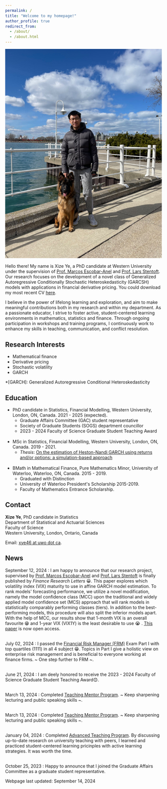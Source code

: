 ```yaml
---
permalink: /
title: "Welcome to my homepage!"
author_profile: true
redirect_from: 
  - /about/
  - /about.html
---
```


<img src="/images/personal_pic.jpg" alt="Image" width="600"/>

Hello there! My name is Xize Ye, a PhD candidate at Western University under the supervision of [Prof. Marcos Escobar-Anel](https://www.uwo.ca/stats/people/bios/marcos-escobar-anel.html) and [Prof. Lars Stentoft](https://economics.uwo.ca/people/faculty/stentoft.html). Our research focuses on the development of a novel class of Generalized Autoregressive Conditionally Stochastic Heteroskedasticity (GARCSH) models with applications in financial derivative pricing. You could download my most recent CV [here](https://xizeye.github.io/files/cv.pdf).

I believe in the power of lifelong learning and exploration, and aim to make meaningful contributions both in my research and within my department. As a passionate educator, I strive to foster active, student-centered learning environments in mathematics, statistics and finance. Through ongoing participation in workshops and training programs, I continuously work to enhance my skills in teaching, communication, and conflict resolution.

Research Interests
------
* Mathematical finance
* Derivative pricing
* Stochastic volatility
* GARCH

*[GARCH]: Generalized Autoregressive Conditional Heteroskedasticity


Education
------
 * PhD candidate in Statistics, Financial Modelling, Western University, London, ON, Canada. 2021 - 2025 (expected).
	 * Graduate Affairs Committee (GAC) student representative
	 * Society of Graduate Students (SOGS) department councillor
	 * 2023 - 2024 Faculty of Science Graduate Student Teaching Award<br/><br/>
 * MSc in Statistics, Financial Modelling,  Western University, London, ON, Canada. 2019 - 2021.
	 * *Thesis*: [On the estimation of Heston-Nandi GARCH using returns and/or options: a simulation-based approach](https://ir.lib.uwo.ca/cgi/viewcontent.cgi?article=10524&context=etd)<br/><br/>
 * BMath in Mathematical Finance, Pure Mathematics Minor, University of Waterloo, Waterloo, ON, Canada. 2015 - 2019.
	 * Graduated with Distinction
	 * University of Waterloo President's Scholarship 2015-2019.
	 * Faculty of Mathematics Entrance Scholarship.

Contact
------
**Xize Ye**, PhD candidate in Statistics<br/>
Department of Statistical and Actuarial Sciences<br/>
Faculty of Science<br/>
Western University, London, Ontario, Canada

Email: [xye46 at uwo dot ca](xye46@uwo.ca).

News
------
September 12, 2024
:   I am happy to announce that our research project, supervised by [Prof. Marcos Escobar-Anel](https://www.uwo.ca/stats/people/bios/marcos-escobar-anel.html) and [Prof. Lars Stentoft](https://economics.uwo.ca/people/faculty/stentoft.html) is finally published by *Finance Research Letters* 😀. This paper explores which volatility index (VIX) maturity to use in affine GARCH model estimation. To rank models' forecasting performance, we utilize a novel modification, namely the model confidence class (MCC) upon the traditional and widely applied model confidence set (MCS) approach that will rank models in statistically comparably performing classes (tiers). In addition to the best-performing models, this procedure will also split the inferior models apart. With the help of MCC, our results show that 1-month VIX is an overall favourite 😁 and 1-year VIX (VIX1Y) is the least desirable to use 😭 . [This paper](https://www.sciencedirect.com/science/article/pii/S1544612324010833) is now open access. <br/><br/>

July 02, 2024
:   I passed the [Financial Risk Manager (FRM)](https://www.garp.org/frm) Exam Part I with top quartiles (1111) in all 4 subject 😁. Topics in Part I give a holistic view on enterprise risk management and is beneficial to everyone working at finance firms. ~ One step further to FRM ~. <br/><br/>

June 21, 2024
:   I am deely honored to receive the 2023 - 2024 Faculty of Science Graduate Student Teaching Award😊. <br/><br/>

March 13, 2024
:   Completed [Teaching Mentor Program](https://teaching.uwo.ca/programs/allprograms/teachingmentor.html). ~ Keep sharpening lecturing and public speaking skills ~. <br/><br/>

March 13, 2024
:   Completed [Teaching Mentor Program](https://teaching.uwo.ca/programs/allprograms/teachingmentor.html). ~ Keep sharpening lecturing and public speaking skills ~. <br/><br/>

January 04, 2024
:   Completed [Advanced Teaching Program](https://teaching.uwo.ca/programs/allprograms/atp.html). By discussing   up-to-date research on university teaching with peers, I learned and practiced student-centered learning pricinples with active learning strategies. It was worth the time. <br/><br/>

October 25, 2023
:   Happy to announce that I joined the Graduate Affairs Committee as a graduate student representative. 

Webpage last updated: September 14, 2024

